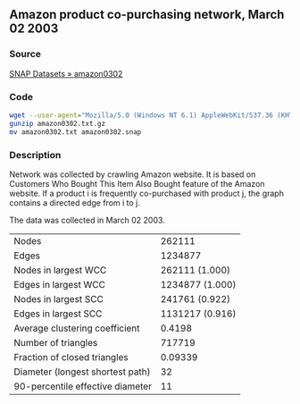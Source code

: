 Amazon product co-purchasing network, March 02 2003
---------------------------------------------------

### Source ###

[SNAP Datasets » amazon0302](https://snap.stanford.edu/data/amazon0302.html)

### Code ###

```bash
wget --user-agent="Mozilla/5.0 (Windows NT 6.1) AppleWebKit/537.36 (KHTML, like Gecko) Chrome/41.0.2228.0 Safari/537.36" https://snap.stanford.edu/data/amazon0302.txt.gz
gunzip amazon0302.txt.gz
mv amazon0302.txt amazon0302.snap
```

### Description ###

Network was collected by crawling Amazon website. It is based on Customers Who Bought This Item Also Bought feature of the Amazon website. If a product i is frequently co-purchased with product j, the graph contains a directed edge from i to j.

The data was collected in March 02 2003.

|                                  |                 |
| -------------------------------- | --------------- |
| Nodes                            | 262111          |
| Edges                            | 1234877         |
| Nodes in largest WCC             | 262111 (1.000)  |
| Edges in largest WCC             | 1234877 (1.000) |
| Nodes in largest SCC             | 241761 (0.922)  |
| Edges in largest SCC             | 1131217 (0.916) |
| Average clustering coefficient   | 0.4198          |
| Number of triangles              | 717719          |
| Fraction of closed triangles     | 0.09339         |
| Diameter (longest shortest path) | 32              |
| 90-percentile effective diameter | 11              |
